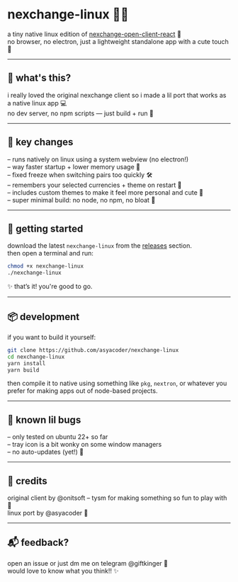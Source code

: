# nexchange-linux 🐧✨  
a tiny native linux edition of [nexchange-open-client-react](https://github.com/onitsoft/nexchange-open-client-react) 💫  
no browser, no electron, just a lightweight standalone app with a cute touch 🧸

---

## 🌷 what's this?

i really loved the original nexchange client 
so i made a lil port that works as a native linux app 💻  
no dev server, no npm scripts — just build + run 💨  

---

## 🌟 key changes

– runs natively on linux using a system webview (no electron!)  
– way faster startup + lower memory usage 🔋  
– fixed freeze when switching pairs too quickly 🛠  
– remembers your selected currencies + theme on restart 🧠  
– includes custom themes to make it feel more personal and cute 💫  
– super minimal build: no node, no npm, no bloat 🎯

---

## 🚀 getting started

download the latest `nexchange-linux` from the [releases](https://github.com/asyacoder/nexchange-linux/releases) section.  
then open a terminal and run:

```bash
chmod +x nexchange-linux
./nexchange-linux
```

✨ that’s it! you're good to go.

---

## 📦 development

if you want to build it yourself:

```bash
git clone https://github.com/asyacoder/nexchange-linux
cd nexchange-linux
yarn install
yarn build
```

then compile it to native using something like `pkg`, `nextron`, or whatever you prefer for making apps out of node-based projects.

---

## 🐞 known lil bugs
– only tested on ubuntu 22+ so far  
– tray icon is a bit wonky on some window managers  
– no auto-updates (yet!) 🐌  

---

## 💖 credits
original client by @onitsoft – tysm for making something so fun to play with 💐  
linux port by @asyacoder 🌸  

---

## 📬 feedback?
open an issue or just dm me on telegram @giftkinger 💌  
would love to know what you think!! ✨  
